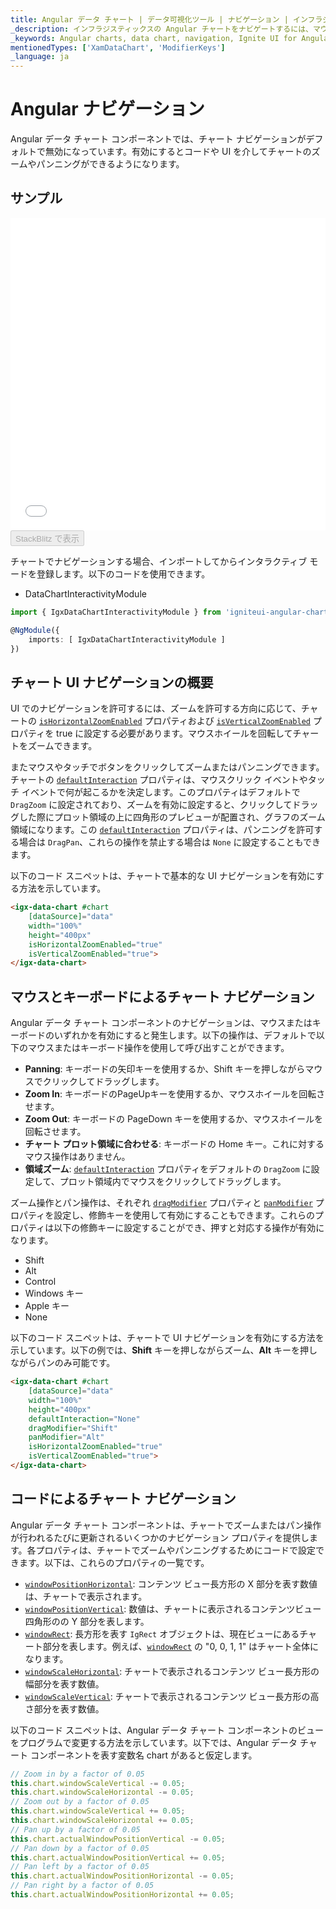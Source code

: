 ```yaml
---
title: Angular データ チャート | データ可視化ツール | ナビゲーション | インフラジスティックス
_description: インフラジスティックスの Angular チャートをナビゲートするには、マウスまたはタッチを使用して左右にパンし、水平および垂直にズームします。Ignite UI for Angular のグラフ ナビゲーション機能について説明します。
_keywords: Angular charts, data chart, navigation, Ignite UI for Angular, Infragistics, Angular チャート, データ チャート, ナビゲーション, インフラジスティックス
mentionedTypes: ['XamDataChart', 'ModifierKeys']
_language: ja
---
```


# Angular ナビゲーション

Angular データ チャート コンポーネントでは、チャート ナビゲーションがデフォルトで無効になっています。有効にするとコードや UI を介してチャートのズームやパンニングができるようになります。

## サンプル

<div class="sample-container loading" style="height: 500px">
    <iframe id="data-chart-navigation-iframe" src='{environment:dvDemosBaseUrl}/charts/data-chart-chart-navigation' width="100%" height="100%" seamless frameBorder="0" onload="onXPlatSampleIframeContentLoaded(this);"></iframe>
</div>
<div>
    <button data-localize="stackblitz" disabled class="stackblitz-btn" data-iframe-id="data-chart-navigation-iframe" data-demos-base-url="{environment:dvDemosBaseUrl}">StackBlitz で表示
    </button>


</div>

<div class="divider--half"></div>

チャートでナビゲーションする場合、インポートしてからインタラクティブ モードを登録します。以下のコードを使用できます。

<!-- Blazor -->

-   DataChartInteractivityModule
    <!-- end: Blazor -->

```ts
import { IgxDataChartInteractivityModule } from 'igniteui-angular-charts';

@NgModule({
    imports: [ IgxDataChartInteractivityModule ]
})
```

## チャート UI ナビゲーションの概要

UI でのナビゲーションを許可するには、ズームを許可する方向に応じて、チャートの [`isHorizontalZoomEnabled`]({environment:dvApiBaseUrl}/products/ignite-ui-angular/api/docs/typescript/latest/classes/igxdatachartcomponent.html#ishorizontalzoomenabled) プロパティおよび [`isVerticalZoomEnabled`]({environment:dvApiBaseUrl}/products/ignite-ui-angular/api/docs/typescript/latest/classes/igxdatachartcomponent.html#isverticalzoomenabled) プロパティを true に設定する必要があります。マウスホイールを回転してチャートをズームできます。

またマウスやタッチでボタンをクリックしてズームまたはパンニングできます。チャートの [`defaultInteraction`]({environment:dvApiBaseUrl}/products/ignite-ui-angular/api/docs/typescript/latest/classes/igxseriesviewercomponent.html#defaultinteraction) プロパティは、マウスクリック イベントやタッチ イベントで何が起こるかを決定します。このプロパティはデフォルトで `DragZoom` に設定されており、ズームを有効に設定すると、クリックしてドラッグした際にプロット領域の上に四角形のプレビューが配置され、グラフのズーム領域になります。この [`defaultInteraction`]({environment:dvApiBaseUrl}/products/ignite-ui-angular/api/docs/typescript/latest/classes/igxseriesviewercomponent.html#defaultinteraction) プロパティは、パンニングを許可する場合は `DragPan`、これらの操作を禁止する場合は `None` に設定することもできます。

以下のコード スニペットは、チャートで基本的な UI ナビゲーションを有効にする方法を示しています。

```html
<igx-data-chart #chart
    [dataSource]="data"
    width="100%"
    height="400px"
    isHorizontalZoomEnabled="true"
    isVerticalZoomEnabled="true">
</igx-data-chart>
```

## マウスとキーボードによるチャート ナビゲーション

Angular データ チャート コンポーネントのナビゲーションは、マウスまたはキーボードのいずれかを有効にすると発生します。以下の操作は、デフォルトで以下のマウスまたはキーボード操作を使用して呼び出すことができます。

-   **Panning**:  キーボードの矢印キーを使用するか、Shift キーを押しながらマウスでクリックしてドラッグします。
-   **Zoom In**:  キーボードのPageUpキーを使用するか、マウスホイールを回転させます。
-   **Zoom Out**:  キーボードの PageDown キーを使用するか、マウスホイールを回転させます。
-   **チャート プロット領域に合わせる**: キーボードの Home キー。これに対するマウス操作はありません。
-   **領域ズーム**: [`defaultInteraction`]({environment:dvApiBaseUrl}/products/ignite-ui-angular/api/docs/typescript/latest/classes/igxseriesviewercomponent.html#defaultinteraction) プロパティをデフォルトの `DragZoom` に設定して、プロット領域内でマウスをクリックしてドラッグします。

ズーム操作とパン操作は、それぞれ [`dragModifier`]({environment:dvApiBaseUrl}/products/ignite-ui-angular/api/docs/typescript/latest/classes/igxseriesviewercomponent.html#dragmodifier) プロパティと [`panModifier`]({environment:dvApiBaseUrl}/products/ignite-ui-angular/api/docs/typescript/latest/classes/igxseriesviewercomponent.html#panmodifier) プロパティを設定し、修飾キーを使用して有効にすることもできます。これらのプロパティは以下の修飾キーに設定することができ、押すと対応する操作が有効になります。

-   Shift
-   Alt
-   Control
-   Windows キー
-   Apple キー
-   None

以下のコード スニペットは、チャートで UI ナビゲーションを有効にする方法を示しています。以下の例では、**Shift** キーを押しながらズーム、**Alt** キーを押しながらパンのみ可能です。

```html
<igx-data-chart #chart
    [dataSource]="data"
    width="100%"
    height="400px"
    defaultInteraction="None"
    dragModifier="Shift"
    panModifier="Alt"
    isHorizontalZoomEnabled="true"
    isVerticalZoomEnabled="true">
</igx-data-chart>
```

<!-- ## Chart Navigation with Overview Plus Detail Pane

In the `XamDataChart` control, there is an overlaid control that allows navigation. This control supports a preview of most supported series types as well as all navigation methods described above. This overlay is the overview plus detail pane, and it can be enabled by setting the `overviewPlusDetailPaneVisibility` property.

The following is a summary of the operations a user can carry out with the overview plus detail pane:

- `Zoom a chart incrementally`: Use the mouse wheel or the zoom in/out buttons of the overview plus detail pane.
- `Zoom a chart to a specific level`: Use the zoom slider of the overview plus detail pane.
- `Reset a chart to 100% zoom level`: Use the zoom reset button of the overview plus detail pane.
- `Pan chart in all directions`: Click and drag the window rectangle inside of the preview plot area on the overview plus detail pane.
- `Pan to a specific region of the chart`: Clicking outside of the window rectangle inside of the preview area will move the window rectangle to that area.
- `Change mouse drag interaction in the chart`: Use the cursor button on the overview plus detail pane. This will switch between panning and drag zooming with the mouse.

The following code snippet demonstrates how to enable the overview plus detail pane:

```html
// TODO
```

```tsx
<IgrDataChart dataSource={this.data}
    width="100%"
    height="400px"
    overviewPlusDetailPaneVisibility="Visible">
</IgrDataChart>
``` -->

## コードによるチャート ナビゲーション

Angular データ チャート コンポーネントは、チャートでズームまたはパン操作が行われるたびに更新されるいくつかのナビゲーション プロパティを提供します。各プロパティは、チャートでズームやパンニングするためにコードで設定できます。以下は、これらのプロパティの一覧です。

-   [`windowPositionHorizontal`]({environment:dvApiBaseUrl}/products/ignite-ui-angular/api/docs/typescript/latest/classes/igxseriesviewercomponent.html#windowpositionhorizontal): コンテンツ ビュー長方形の X 部分を表す数値は、チャートで表示されます。
-   [`windowPositionVertical`]({environment:dvApiBaseUrl}/products/ignite-ui-angular/api/docs/typescript/latest/classes/igxseriesviewercomponent.html#windowpositionvertical): 数値は、チャートに表示されるコンテンツビュー四角形のの Y 部分を表します。
-   [`windowRect`]({environment:dvApiBaseUrl}/products/ignite-ui-angular/api/docs/typescript/latest/classes/igxseriesviewercomponent.html#windowrect): 長方形を表す `IgRect` オブジェクトは、現在ビューにあるチャート部分を表します。例えば、[`windowRect`]({environment:dvApiBaseUrl}/products/ignite-ui-angular/api/docs/typescript/latest/classes/igxseriesviewercomponent.html#windowrect) の "0, 0, 1, 1" はチャート全体になります。
-   [`windowScaleHorizontal`]({environment:dvApiBaseUrl}/products/ignite-ui-angular/api/docs/typescript/latest/classes/igxdatachartcomponent.html#windowscalehorizontal): チャートで表示されるコンテンツ ビュー長方形の幅部分を表す数値。
-   [`windowScaleVertical`]({environment:dvApiBaseUrl}/products/ignite-ui-angular/api/docs/typescript/latest/classes/igxdatachartcomponent.html#windowscalevertical): チャートで表示されるコンテンツ ビュー長方形の高さ部分を表す数値。

以下のコード スニペットは、Angular データ チャート コンポーネントのビューをプログラムで変更する方法を示しています。以下では、Angular データ チャート コンポーネントを表す変数名 chart があると仮定します。

```ts
// Zoom in by a factor of 0.05
this.chart.windowScaleVertical -= 0.05;
this.chart.windowScaleHorizontal -= 0.05;
// Zoom out by a factor of 0.05
this.chart.windowScaleVertical += 0.05;
this.chart.windowScaleHorizontal += 0.05;
// Pan up by a factor of 0.05
this.chart.actualWindowPositionVertical -= 0.05;
// Pan down by a factor of 0.05
this.chart.actualWindowPositionVertical += 0.05;
// Pan left by a factor of 0.05
this.chart.actualWindowPositionHorizontal -= 0.05;
// Pan right by a factor of 0.05
this.chart.actualWindowPositionHorizontal += 0.05;
```
